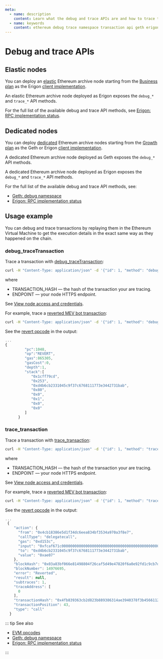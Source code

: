```yaml
---
meta:
  - name: description
    content: Learn what the debug and trace APIs are and how to trace transactions on Ethereum.
  - name: keywords
    content: ethereum debug trace namespace transaction api geth erigon
---
```


# Debug and trace APIs

## Elastic nodes

You can deploy an [elastic](/glossary/elastic-node) Ethereum archive node starting from the <a href="https://chainstack.com/pricing/" target="_blank">Business plan</a> as the Erigon [client implementation](/operations/ethereum/clients).

An elastic Ethereum archive node deployed as Erigon exposes the `debug_*` and `trace_*` API methods.

For the full list of the available debug and trace API methods, see [Erigon: RPC implementation status](https://github.com/ledgerwatch/erigon/blob/stable/cmd/rpcdaemon/README.md#rpc-implementation-status).

## Dedicated nodes

You can deploy [dedicated](/glossary/dedicated-node) Ethereum archive nodes starting from the <a href="https://chainstack.com/pricing/" target="_blank">Growth plan</a> as the Geth or Erigon [client implementation](/operations/ethereum/clients).

A dedicated Ethereum archive node deployed as Geth exposes the `debug_*` API methods.

A dedicated Ethereum archive node deployed as Erigon exposes the `debug_*` and `trace_*` API methods.

For the full list of the available debug and trace API methods, see:

* [Geth: debug namespace](https://geth.ethereum.org/docs/rpc/ns-debug)
* [Erigon: RPC implementation status](https://github.com/ledgerwatch/erigon/blob/stable/cmd/rpcdaemon/README.md#rpc-implementation-status)

## Usage example

You can debug and trace transactions by replaying them in the Ethereum Virtual Machine to get the execution details in the exact same way as they happened on the chain.

### debug_traceTransaction

Trace a transaction with [debug_traceTransaction](https://geth.ethereum.org/docs/rpc/ns-debug#debug_tracetransaction):

``` sh
curl -H "Content-Type: application/json" -d '{"id": 1, "method": "debug_traceTransaction", "params": ["TRANSACTION_HASH"]}' ENDPOINT
```

where

* TRANSACTION_HASH — the hash of the transaction your are tracing.
* ENDPOINT — your node HTTPS endpoint.

See [View node access and credentials](/platform/view-node-access-and-credentials).

For example, trace a [reverted MEV bot transaction](https://etherscan.io/tx/0x4fb839363cb2d823b889386314ae3940378f3b4566112709259f9cc986e4493d):

``` sh
curl -H "Content-Type: application/json" -d '{"id": 1, "method": "debug_traceTransaction", "params": ["0x4fb839363cb2d823b889386314ae3940378f3b4566112709259f9cc986e4493d"]}' https://nd-123-456-789.p2pify.com/3c6e0b8a9c15224a8228b9a98ca1531d
```

See the [revert opcode](https://eips.ethereum.org/EIPS/eip-140) in the output:

``` js
...
{
         "pc":1048,
         "op":"REVERT",
         "gas":865305,
         "gasCost":0,
         "depth":1,
         "stack":[
            "0x1cff79cd",
            "0x253",
            "0xd4b6cb2331045c9f37c6768111773e3442731bab",
            "0x80",
            "0x0",
            "0x1",
            "0x0",
            "0x0"
         ]
      }
```

### trace_transaction

Trace a transaction with [trace_transaction](https://openethereum.github.io/JSONRPC-trace-module#trace_transaction):

``` sh
curl -H "Content-Type: application/json" -d '{"id": 1, "method": "trace_transaction", "params": ["TRANSACTION_HASH"]}' ENDPOINT
```

where

* TRANSACTION_HASH — the hash of the transaction your are tracing.
* ENDPOINT — your node HTTPS endpoint.

See [View node access and credentials](/platform/view-node-access-and-credentials).

For example, trace a [reverted MEV bot transaction](https://etherscan.io/tx/0x4fb839363cb2d823b889386314ae3940378f3b4566112709259f9cc986e4493d):

``` sh
curl -H "Content-Type: application/json" -d '{"id": 1, "method": "trace_transaction", "params": ["0x4fb839363cb2d823b889386314ae3940378f3b4566112709259f9cc986e4493d"]}' https://nd-123-456-789.p2pify.com/3c6e0b8a9c15224a8228b9a98ca1531d
```

See the [revert opcode](https://eips.ethereum.org/EIPS/eip-140) in the output:

``` js
...
 {
    "action": {
      "from": "0x4cb18386e5d1f34dc6eea834bf3534a970a3f8e7",
      "callType": "delegatecall",
      "gas": "0xd153c",
      "input": "0xfcaf671c00000000000000000000000000000000000000000000033d96a473f23aa29f4d000000000000000000000000000000000000000ddc06976a3420c92748c60000000000000000000000000000000000000000000007ba39328ab11bff8f8525c10000000000000000000000000000000000000000000000000de0b6b3a76400000000000000000000000000000000000000000000000000000000000062abe5200000000000000000000000000000000000000000000000000000000000000000000000000000000000000000000000000000000007bb7d1de6ab30738d221a62",
      "to": "0xd4b6cb2331045c9f37c6768111773e3442731bab",
      "value": "0xae07"
    },
    "blockHash": "0x03a83bf066e81498804f26caf5d49e47820f6a0e92fd1c9cb7dc3b87bf46cf0f",
    "blockNumber": 14976695,
    "error": "Reverted",
    "result": null,
    "subtraces": 1,
    "traceAddress": [
      0
    ],
    "transactionHash": "0x4fb839363cb2d823b889386314ae3940378f3b4566112709259f9cc986e4493d",
    "transactionPosition": 43,
    "type": "call"
  }
```

::: tip See also

* [EVM opcodes](https://ethereum.org/en/developers/docs/evm/opcodes)
* [Geth: debug namespace](https://geth.ethereum.org/docs/rpc/ns-debug)
* [Erigon: RPC implementation status](https://github.com/ledgerwatch/erigon/blob/stable/cmd/rpcdaemon/README.md#rpc-implementation-status)

:::
